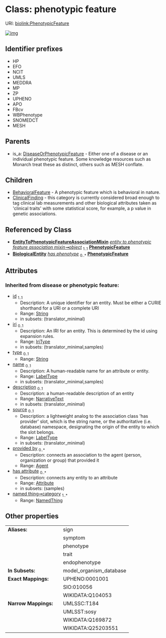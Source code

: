 
# Class: phenotypic feature




URI: [biolink:PhenotypicFeature](https://w3id.org/biolink/vocab/PhenotypicFeature)


[![img](https://yuml.me/diagram/nofunky;dir:TB/class/[EntityToPhenotypicFeatureAssociationMixin]-%20object%201..1>[PhenotypicFeature&#124;id(i):string;iri(i):iri_type%20%3F;type(i):string%20%3F;name(i):label_type%20%3F;description(i):narrative_text%20%3F;source(i):label_type%20%3F],[PhenotypicFeature]^-[ClinicalFinding],[PhenotypicFeature]^-[BehavioralFeature],[DiseaseOrPhenotypicFeature]^-[PhenotypicFeature],[OrganismTaxon],[NamedThing],[EntityToPhenotypicFeatureAssociationMixin],[DiseaseOrPhenotypicFeature],[ClinicalFinding],[BiologicalEntity],[BehavioralFeature],[Attribute],[Agent])](https://yuml.me/diagram/nofunky;dir:TB/class/[EntityToPhenotypicFeatureAssociationMixin]-%20object%201..1>[PhenotypicFeature&#124;id(i):string;iri(i):iri_type%20%3F;type(i):string%20%3F;name(i):label_type%20%3F;description(i):narrative_text%20%3F;source(i):label_type%20%3F],[PhenotypicFeature]^-[ClinicalFinding],[PhenotypicFeature]^-[BehavioralFeature],[DiseaseOrPhenotypicFeature]^-[PhenotypicFeature],[OrganismTaxon],[NamedThing],[EntityToPhenotypicFeatureAssociationMixin],[DiseaseOrPhenotypicFeature],[ClinicalFinding],[BiologicalEntity],[BehavioralFeature],[Attribute],[Agent])

## Identifier prefixes

 * HP
 * EFO
 * NCIT
 * UMLS
 * MEDDRA
 * MP
 * ZP
 * UPHENO
 * APO
 * FBcv
 * WBPhenotype
 * SNOMEDCT
 * MESH

## Parents

 *  is_a: [DiseaseOrPhenotypicFeature](DiseaseOrPhenotypicFeature.md) - Either one of a disease or an individual phenotypic feature. Some knowledge resources such as Monarch treat these as distinct, others such as MESH conflate.

## Children

 * [BehavioralFeature](BehavioralFeature.md) - A phenotypic feature which is behavioral in nature.
 * [ClinicalFinding](ClinicalFinding.md) - this category is currently considered broad enough to tag clinical lab measurements and other biological attributes taken as 'clinical traits' with some statistical score, for example, a p value in genetic associations.

## Referenced by Class

 *  **[EntityToPhenotypicFeatureAssociationMixin](EntityToPhenotypicFeatureAssociationMixin.md)** *[entity to phenotypic feature association mixin➞object](entity_to_phenotypic_feature_association_mixin_object.md)*  <sub>1..1</sub>  **[PhenotypicFeature](PhenotypicFeature.md)**
 *  **[BiologicalEntity](BiologicalEntity.md)** *[has phenotype](has_phenotype.md)*  <sub>0..\*</sub>  **[PhenotypicFeature](PhenotypicFeature.md)**

## Attributes


### Inherited from disease or phenotypic feature:

 * [id](id.md)  <sub>1..1</sub>
     * Description: A unique identifier for an entity. Must be either a CURIE shorthand for a URI or a complete URI
     * Range: [String](types/String.md)
     * in subsets: (translator_minimal)
 * [iri](iri.md)  <sub>0..1</sub>
     * Description: An IRI for an entity. This is determined by the id using expansion rules.
     * Range: [IriType](types/IriType.md)
     * in subsets: (translator_minimal,samples)
 * [type](type.md)  <sub>0..1</sub>
     * Range: [String](types/String.md)
 * [name](name.md)  <sub>0..1</sub>
     * Description: A human-readable name for an attribute or entity.
     * Range: [LabelType](types/LabelType.md)
     * in subsets: (translator_minimal,samples)
 * [description](description.md)  <sub>0..1</sub>
     * Description: a human-readable description of an entity
     * Range: [NarrativeText](types/NarrativeText.md)
     * in subsets: (translator_minimal)
 * [source](source.md)  <sub>0..1</sub>
     * Description: a lightweight analog to the association class 'has provider' slot, which is the string name, or the authoritative (i.e. database) namespace, designating the origin of the entity to which the slot belongs.
     * Range: [LabelType](types/LabelType.md)
     * in subsets: (translator_minimal)
 * [provided by](provided_by.md)  <sub>0..\*</sub>
     * Description: connects an association to the agent (person, organization or group) that provided it
     * Range: [Agent](Agent.md)
 * [has attribute](has_attribute.md)  <sub>0..\*</sub>
     * Description: connects any entity to an attribute
     * Range: [Attribute](Attribute.md)
     * in subsets: (samples)
 * [named thing➞category](named_thing_category.md)  <sub>1..\*</sub>
     * Range: [NamedThing](NamedThing.md)

## Other properties

|  |  |  |
| --- | --- | --- |
| **Aliases:** | | sign |
|  | | symptom |
|  | | phenotype |
|  | | trait |
|  | | endophenotype |
| **In Subsets:** | | model_organism_database |
| **Exact Mappings:** | | UPHENO:0001001 |
|  | | SIO:010056 |
|  | | WIKIDATA:Q104053 |
| **Narrow Mappings:** | | UMLSSC:T184 |
|  | | UMLSST:sosy |
|  | | WIKIDATA:Q169872 |
|  | | WIKIDATA:Q25203551 |

